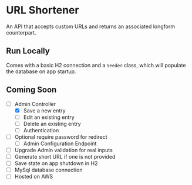 # URL Shortener

An API that accepts custom URLs and returns an associated longform counterpart.

## Run Locally

Comes with a basic H2 connection and a `Seeder` class, which will populate the database on app startup.

## Coming Soon

- [ ] Admin Controller
  - [x] Save a new entry
  - [ ] Edit an existing entry
  - [ ] Delete an existing entry
  - [ ] Authentication
- [ ] Optional require password for redirect
  - [ ] Admin Configuration Endpoint
- [ ] Upgrade Admin validation for real inputs
- [ ] Generate short URL if one is not provided
- [ ] Save state on app shutdown in H2
- [ ] MySql database connection
- [ ] Hosted on AWS
